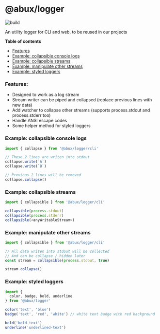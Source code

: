 @abux/logger
=====

![build][badge-build]

An utility logger for CLI and web, to be reused in our projects

**Table of contents**
+ [Features](#features)
+ [Example: collapsible console logs](#example-collapsible-console-logs)
+ [Example: collapsible streams](#example-collapsible-streams)
+ [Example: manipulate other streams](#example-manipulate-other-streams)
+ [Example: styled loggers](#example-styled-loggers)

### Features:

- Designed to work as a log stream
- Stream writer can be piped and collapsed (replace previous lines with new data)
- Add watcher to collapse other streams (supports process.stdout and process.stderr too)
- Handle ANSI escape codes
- Some helper method for styled loggers

### Example: collapsible console logs

```typescript
import { collapse } from '@abux/logger/cli'

// These 2 lines are writen into stdout
collapse.write(`A`)
collapse.write(`B`)

// Previous 2 lines will be removed
collapse.collapse()
```

### Example: collapsible streams

```typescript
import { collapsible } from '@abux/logger/cli'

collapsible(process.stdout)
collapsible(process.stderr)
collapsible(<anyWritableStream>)
```

### Example: manipulate other streams

```typescript
import { collapsible } from '@abux/logger/cli'

// All data writen into stdout will be collected
// And can be collapse / hidden later
const stream = collapsible(process.stdout, true)

stream.collapse()
```

### Example: styled loggers

```typescript
import { 
  color, badge, bold, underline 
} from '@abux/logger'

color('text', 'blue')
badge('text', 'red', 'white') // white text badge with red background

bold('bold-text')
underline('underlined-text')
```

[badge-build]: https://github.com/abuxvn/source/actions/workflows/build.yaml/badge.svg
